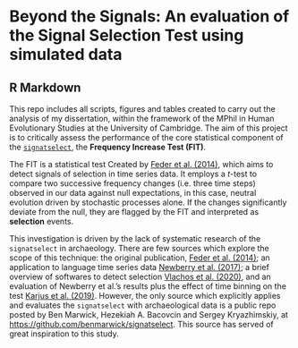 # Beyond the Signals: An evaluation of the Signal Selection Test using simulated data

## R Markdown

This repo includes all scripts, figures and tables created to carry out
the analysis of my dissertation, within the framework of the MPhil in
Human Evolutionary Studies at the University of Cambridge. The aim of
this project is to critically assess the performance of the core
statistical component of the
[`signatselect`](https://github.com/benmarwick/signatselect), the
**Frequency Increase Test (FIT)**.

The FIT is a statistical test Created by [Feder et
al. (2014)](https://doi.org/10.1534/genetics.113.158220), which aims to
detect signals of selection in time series data. It employs a *t*-test
to compare two successive frequency changes (i.e. three time steps)
observed in our data against null expectations, in this case, neutral
evolution driven by stochastic processes alone. If the changes
significantly deviate from the null, they are flagged by the FIT and
interpreted as **selection** events.

This investigation is driven by the lack of systematic research of the
`signatselect` in archaeology. There are few sources which explore the
scope of this technique: the original publication, [Feder et
al. (2014)](https://doi.org/10.1534/genetics.113.158220); an application
to language time series data [Newberry et
al. (2017)](https://doi.org/10.1038/nature24455); a brief overview of
softwares to detect selection [Vlachos et
al. (2020)](https://doi.org/10.1186/s13059-019-1770-8), and an
evaluation of Newberry et al.’s results plus the effect of time binning
on the test [Karjus et al. (2019)](https://doi.org/10.5334/gjgl.909).
However, the only source which explicitly applies and evaluates the
`signatselect` with archaeological data is a public repo posted by Ben
Marwick, Hezekiah A. Bacovcin and Sergey Kryazhimskiy, at
<https://github.com/benmarwick/signatselect>. This source has served of
great inspiration to this study.
